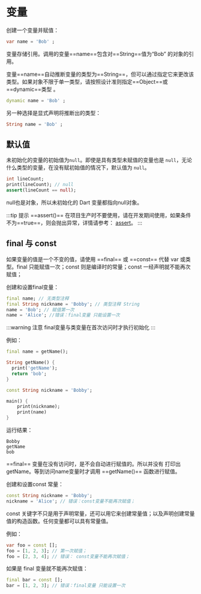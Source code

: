 # 变量

创建一个变量并赋值：

```dart
var name = 'Bob' ; 
```

变量存储引用。调用的变量==name==包含对==String==值为“Bob” 的对象的引用。

变量==name==自动推断变量的类型为==String==，但可以通过指定它来更改该类型。如果对象不限于单一类型，请按照设计准则指定==Object==或==dynamic==类型 。

```dart
dynamic name = 'Bob' ; 
```

另一种选择是显式声明将推断出的类型：

```dart
String name = 'Bob' ; 
```

## 默认值

未初始化的变量的初始值为`null`。即使是具有类型未赋值的变量也是 `null`，无论什么类型的变量，在没有赋初始值的情况下，默认值为 `null`。

```dart
int lineCount;
print(lineCount); // null
assert(lineCount == null);
```

null也是对象，所以未初始化的 Dart 变量都指向null对象。


:::tip 提示
==assert()== 在项目生产时不要使用，请在开发期间使用，如果条件不为==true==，则会抛出异常，详情请参考： [assert]()。
:::

## final 与 const

如果变量的值是一个不变的值，请使用 ==final== 或 ==const== 代替 var 或类型。final 只能赋值一次；const 则是编译时的常量；const 一经声明就不能再次赋值；

创建和设置final变量：

```dart
final name; // 无类型注释
final String nickname = 'Bobby'; // 类型注释 String
name = 'Bob'; // 赋值第一次
name = 'Alice'; //错误：final变量 只能设置一次
```

:::warning 注意
final变量与类变量在首次访问时才执行初始化
:::

例如：

```dart
final name = getName();

String getName() {
  print('getName');
  return 'bob';
}

const String nickname = 'Bobby';

main() {
    print(nickname);
    print(name)
}
```

运行结果：
```
Bobby
getName
bob
```
==final== 变量在没有访问时，是不会自动进行赋值的。所以并没有 打印出 getName。等到访问name变量时才调用 ==getName()== 函数进行赋值。


创建和设置const 常量：

```dart
const String nickname = 'Bobby';
nickname = 'Alice'; // 错误：const变量不能再次赋值；
```

const 关键字不只是用于声明常量，还可以用它来创建常量值；以及声明创建常量值的构造函数。任何变量都可以具有常量值。

例如：
```dart
var foo = const [];
foo = [1, 2, 3]; // 第一次赋值；
foo = [2, 3, 4]; // 错误： const变量不能再次赋值；
```

如果是 final 变量就不能再次赋值：
```dart
final bar = const [];
bar = [1, 2, 3]; // 错误：final变量 只能设置一次
```
